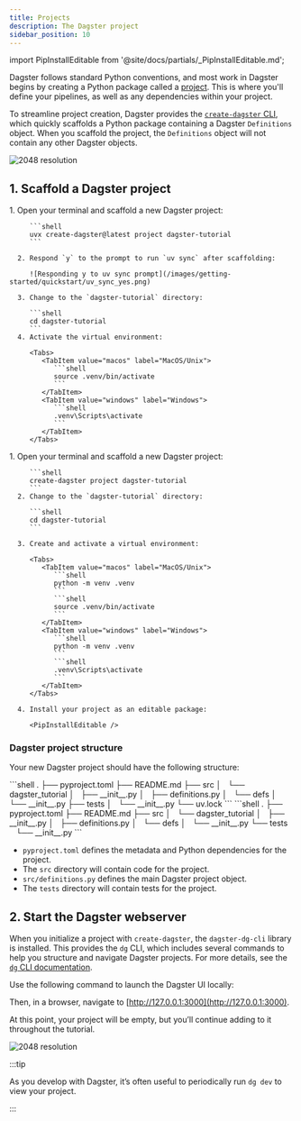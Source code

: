 ```yaml
---
title: Projects
description: The Dagster project
sidebar_position: 10
---
```


import PipInstallEditable from '@site/docs/partials/_PipInstallEditable.md';

Dagster follows standard Python conventions, and most work in Dagster begins by creating a Python package called a [project](/guides/build/projects). This is where you'll define your pipelines, as well as any dependencies within your project.

To streamline project creation, Dagster provides the [`create-dagster` CLI](/api/clis/create-dagster), which quickly scaffolds a Python package containing a Dagster `Definitions` object. When you scaffold the project, the `Definitions` object will not contain any other Dagster objects.

![2048 resolution](/images/tutorial/dagster-tutorial/overviews/definitions.png)

## 1. Scaffold a Dagster project

<Tabs groupId="package-manager">
   <TabItem value="uv" label="uv">
      1. Open your terminal and scaffold a new Dagster project:

         ```shell
         uvx create-dagster@latest project dagster-tutorial
         ```

      2. Respond `y` to the prompt to run `uv sync` after scaffolding:

         ![Responding y to uv sync prompt](/images/getting-started/quickstart/uv_sync_yes.png)

      3. Change to the `dagster-tutorial` directory:

         ```shell
         cd dagster-tutorial
         ```
      4. Activate the virtual environment:

         <Tabs>
            <TabItem value="macos" label="MacOS/Unix">
               ```shell
               source .venv/bin/activate
               ```
            </TabItem>
            <TabItem value="windows" label="Windows">
               ```shell
               .venv\Scripts\activate
               ```
            </TabItem>
         </Tabs>

   </TabItem>

   <TabItem value="pip" label="pip">
      1. Open your terminal and scaffold a new Dagster project:

         ```shell
         create-dagster project dagster-tutorial
         ```
      2. Change to the `dagster-tutorial` directory:

         ```shell
         cd dagster-tutorial
         ```

      3. Create and activate a virtual environment:

         <Tabs>
            <TabItem value="macos" label="MacOS/Unix">
               ```shell
               python -m venv .venv
               ```
               ```shell
               source .venv/bin/activate
               ```
            </TabItem>
            <TabItem value="windows" label="Windows">
               ```shell
               python -m venv .venv
               ```
               ```shell
               .venv\Scripts\activate
               ```
            </TabItem>
         </Tabs>

      4. Install your project as an editable package:

         <PipInstallEditable />

   </TabItem>
</Tabs>

### Dagster project structure

Your new Dagster project should have the following structure:

<Tabs groupId="package-manager">

   <TabItem value="uv" label="uv">
   ```shell
    .
    ├── pyproject.toml
    ├── README.md
    ├── src
    │   └── dagster_tutorial
    │       ├── __init__.py
    │       ├── definitions.py
    │       └── defs
    │           └── __init__.py
    ├── tests
    │   └── __init__.py
    └── uv.lock
   ```
   </TabItem>
   <TabItem value="pip" label="pip">
   ```shell
    .
    ├── pyproject.toml
    ├── README.md
    ├── src
    │   └── dagster_tutorial
    │       ├── __init__.py
    │       ├── definitions.py
    │       └── defs
    │           └── __init__.py
    └── tests
        └── __init__.py
   ```
   </TabItem>
</Tabs>

- `pyproject.toml` defines the metadata and Python dependencies for the project.
- The `src` directory will contain code for the project.
- `src/definitions.py` defines the main Dagster project object.
- The `tests` directory will contain tests for the project.

## 2. Start the Dagster webserver

When you initialize a project with `create-dagster`, the `dagster-dg-cli` library is installed. This provides the `dg` CLI, which includes several commands to help you structure and navigate Dagster projects. For more details, see the [`dg` CLI documentation](/api/clis/dg-cli/dg-cli-configuration).

Use the following command to launch the Dagster UI locally:

<CliInvocationExample contents="dg dev" />

Then, in a browser, navigate to [http://127.0.0.1:3000](http://127.0.0.1:3000).

At this point, your project will be empty, but you’ll continue adding to it throughout the tutorial.

![2048 resolution](/images/tutorial/dagster-tutorial/project.png)

:::tip

As you develop with Dagster, it’s often useful to periodically run `dg dev` to view your project.

:::
